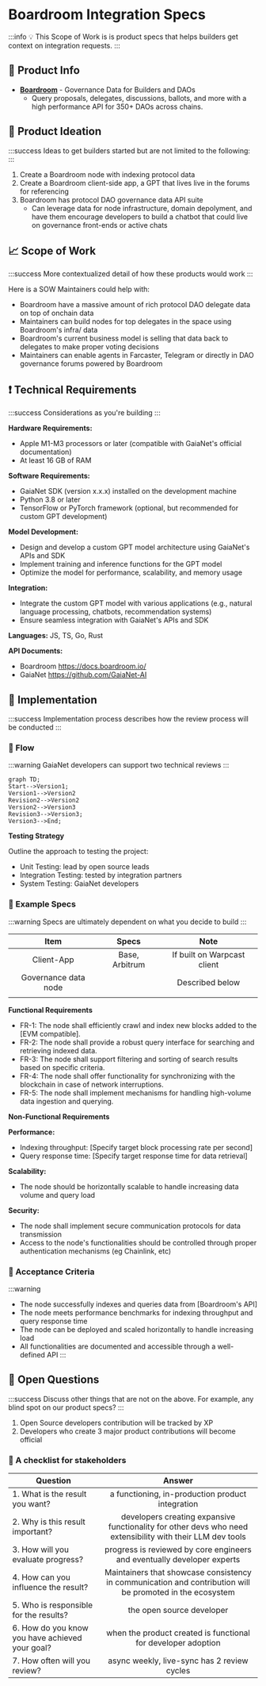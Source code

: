 # Boardroom Integration Specs

:::info
:bulb: This Scope of Work is is product specs that helps builders get context on integration requests.
:::

## :beginner: Product Info


- [**Boardroom**](https://www.home.boardroom.io/developers) - Governance Data for Builders and DAOs
    - Query proposals, delegates, discussions, ballots, and more with a high performance API for 350+ DAOs across chains. 

## :triangular_flag_on_post: Product Ideation

:::success
Ideas to get builders started but are not limited to the following:
:::

1. Create a Boardroom node with indexing protocol data
2. Create a Boardroom client-side app, a GPT that lives live in the forums for referencing
3. Boardroom has protocol DAO governance data API suite 
    - Can leverage data for node infrastructure, domain depolyment, and have them encourage developers to build a chatbot that could live on governance front-ends or active chats

## 📈  Scope of Work

:::success
More contextualized detail of how these products would work
:::

Here is a SOW Maintainers could help with:
- Boardroom have a massive amount of rich protocol DAO delegate data on top of onchain data
- Maintainers can build nodes for top delegates in the space using Boardroom's infra/ data
- Boardroom's current business model is selling that data back to delegates to make proper voting decisions
- Maintainers can enable agents in Farcaster, Telegram or directly in DAO governance forums powered by Boardroom

## :exclamation: Technical Requirements

:::success
Considerations as you're building
:::

**Hardware Requirements:**
* Apple M1-M3 processors or later (compatible with GaiaNet's official documentation)
* At least 16 GB of RAM

**Software Requirements:**
* GaiaNet SDK (version x.x.x) installed on the development machine
* Python 3.8 or later
* TensorFlow or PyTorch framework (optional, but recommended for custom GPT development)

**Model Development:**
* Design and develop a custom GPT model architecture using GaiaNet's APIs and SDK
* Implement training and inference functions for the GPT model
* Optimize the model for performance, scalability, and memory usage

**Integration:**
* Integrate the custom GPT model with various applications (e.g., natural language processing, chatbots, recommendation systems)
* Ensure seamless integration with GaiaNet's APIs and SDK

**Languages:** JS, TS, Go, Rust

**API Documents:** 

* Boardroom https://docs.boardroom.io/
* GaiaNet https://github.com/GaiaNet-AI

## :feet: Implementation

:::success
Implementation process describes how the review process will be conducted
:::

### :small_blue_diamond: Flow

:::warning
GaiaNet developers can support two technical reviews
:::

``` mermaid
graph TD;
Start-->Version1;
Version1-->Version2
Revision2-->Version2
Version2-->Version3
Revision3-->Version3;
Version3-->End;
```

**Testing Strategy**

Outline the approach to testing the project:

* Unit Testing: lead by open source leads
* Integration Testing: tested by integration partners
* System Testing: GaiaNet developers

### :small_blue_diamond: Example Specs

:::warning
Specs are ultimately dependent on what you decide to build
:::

| **Item**   | **Specs**   | **Note**  |
|:--------:  |:---------:  |:-------:  |
|Client-App  | Base, Arbitrum   |If built on Warpcast client|
|Governance data node           |             |     Described below      |
|            |             |           | 


**Functional Requirements**
* FR-1: The node shall efficiently crawl and index new blocks added to the [EVM compatible].
* FR-2: The node shall provide a robust query interface for searching and retrieving indexed data.
* FR-3: The node shall support filtering and sorting of search results based on specific criteria.
* FR-4: The node shall offer functionality for synchronizing with the blockchain in case of network interruptions.
* FR-5: The node shall implement mechanisms for handling high-volume data ingestion and querying.

**Non-Functional Requirements**

**Performance:**
* Indexing throughput: [Specify target block processing rate per second]
* Query response time: [Specify target response time for data retrieval]

**Scalability:**
* The node should be horizontally scalable to handle increasing data volume and query load

**Security:**
* The node shall implement secure communication protocols for data transmission
* Access to the node's functionalities should be controlled through proper authentication mechanisms (eg Chainlink, etc)
### :small_blue_diamond: Acceptance Criteria
:::warning
- The node successfully indexes and queries data from [Boardroom's API]
- The node meets performance benchmarks for indexing throughput and query response time
- The node can be deployed and scaled horizontally to handle increasing load
- All functionalities are documented and accessible through a well-defined API
:::



## 💬 Open Questions

:::success
Discuss other things that are not on the above. For example, any blind spot on our product specs?
:::

1. Open Source developers contribution will be tracked by XP
2. Developers who create 3 major product contributions will become official

### :small_blue_diamond: A checklist for stakeholders 
| Question                                        | Answer |
| ----------------------------------------------- |:------:|
| 1. What is the result you want?                 | a functioning, in-production product integration       |
| 2. Why is this result important?                |developers creating expansive functionality for other devs who need extensibility with their LLM dev tools|
| 3. How will you evaluate progress?              |progress is reviewed by core engineers and eventually developer experts|
| 4. How can you influence the result?            |Maintainers that showcase consistency in communication and contribution will be promoted in the ecosystem|
| 5. Who is responsible for the results?          |the open source developer|
| 6. How do you know you have achieved your goal? |when the product created is functional for developer adoption|
| 7. How often will you review?                   |async weekly, live-sync has 2 review cycles|